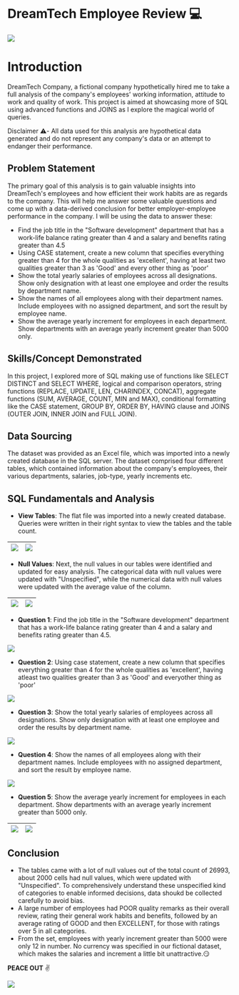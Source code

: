 # DreamTech Employee Review 💻

![](Intro_pic.png)

# Introduction
DreamTech Company, a fictional company hypothetically hired me to take a full analysis of the company's employees' working information, attitude to work and quality of work. This project is aimed at showcasing more of SQL using advanced functions and JOINS as I explore the magical world of queries. 

Disclaimer ⚠️- All data used for this analysis are hypothetical data generated and do not represent any company's data or an attempt to endanger their performance.

## Problem Statement
The primary goal of this analysis is to gain valuable insights into DreamTech's employees and how efficient their work habits are as regards to the company. This will help me answer some valuable questions and come up with a data-derived conclusion for better employer-employee performance in the company. I will be using the data to answer these:
- Find the job title in the "Software development" department that has a work-life balance rating greater than 4 and a salary and benefits rating greater than 4.5
- Using CASE statement, create a new column that specifies everything greater than 4 for the whole qualities as 'excellent', having at least two qualities greater than 3 as 'Good' and every other thing as 'poor'
- Show the total yearly salaries of employees across all designations. Show only designation with at least one employee and order the results by department name.
- Show the names of all employees along with their department names. Include employees with no assigned department, and sort the result by employee name.
- Show the average yearly increment for employees in each department. Show departments with an average yearly increment greater than 5000 only.

## Skills/Concept Demonstrated
In this project, I explored more of SQL making use of functions like SELECT DISTINCT and SELECT WHERE, logical and comparison operators, string functions (REPLACE, UPDATE, LEN, CHARINDEX, CONCAT), aggregate functions (SUM, AVERAGE, COUNT, MIN and MAX), conditional formatting like the CASE statement, GROUP BY, ORDER BY, HAVING clause and JOINS (OUTER JOIN, INNER JOIN and FULL JOIN).

## Data Sourcing
The dataset was provided as an Excel file, which was imported into a newly created database in the SQL server. The dataset comprised four different tables, which contained information about the company's employees, their various departments, salaries, job-type, yearly increments etc.

## SQL Fundamentals and Analysis
- **View Tables**: The flat file was imported into a newly created database. Queries were written in their right syntax to view the tables and the table count.

![](View_table.png)                                                             |                                            ![](View_table_count.png)
:------------------------------------------------------------------------------:|:-----------------------------------------------------------------------------------------------|

- **Null Values**: Next, the null values in our tables were identified and updated for easy analysis. The categorical data with null values were updated with "Unspecified", while the numerical data with null values were updated with the average value of the column.

![](Select_nullvalues.png)                                                      |                                             ![](Update_nullvalues.png)       
:------------------------------------------------------------------------------:|:-----------------------------------------------------------------------------------------------|

- **Question 1**: Find the job title in the "Software development" department that has a work-life balance rating greater than 4 and a salary and benefits rating greater than 4.5.

![](Task2_1.png)

- **Question 2**: Using case statement, create a new column that specifies everything greater than 4 for the whole qualities as 'excellent', having atleast two qualities greater than 3 as 'Good' and everyother thing as 'poor'

![](Task2_2.png)

- **Question 3**: Show the total yearly salaries of employees across all designations. Show only designation with at least one employee and order the results by department name.

![](Task3_1.png)

- **Question 4**: Show the names of all employees along with their department names. Include employees with no assigned department, and sort the result by employee name.

![](Task3_2.png)

- **Question 5**: Show the average yearly increment for employees in each department. Show departments with an average yearly increment greater than 5000 only.

![](Task3_3A.png)                                                                     |                                                  ![](Task3_3B.png)  
:------------------------------------------------------------------------------------:|:--------------------------------------------------------------------------------------|

## Conclusion 
- The tables came with a lot of null values out of the total count of 26993, about 2000 cells had null values, which were updated with "Unspecified". To comprehensively understand these unspecified kind of categories to enable informed decisions, data shoukd be collected carefully to avoid bias.
- A large number of employees had POOR quality remarks as their overall review, rating their general work habits and benefits, followed by an average rating of GOOD and then EXCELLENT, for those with ratings over 5 in all categories.
- From the set, employees with yearly increment greater than 5000 were only 12 in number. No currency was specified in our fictional dataset, which makes the salaries and increment a little bit unattractive.😏

**PEACE OUT** ✌️

![](Thaanks.png)









